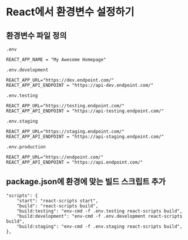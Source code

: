 # React에서 환경변수 설정하기

## 환경변수 파일 정의

`.env`

```
REACT_APP_NAME = "My Awesome Homepage"
```

`.env.development`

```
REACT_APP_URL="https://dev.endpoint.com/"
REACT_APP_API_ENDPOINT = "https://api-dev.endpoint.com/"
```

`.env.testing`

```
REACT_APP_URL="https://testing.endpoint.com/"
REACT_APP_API_ENDPOINT = "https://api-testing.endpoint.com/"
```

`.env.staging`

```
REACT_APP_URL="https://staging.endpoint.com/"
REACT_APP_API_ENDPOINT = "https://api-staging.endpoint.com/"
```

`.env.production`

```
REACT_APP_URL="https://endpoint.com/"
REACT_APP_API_ENDPOINT = "https://api.endpoint.com/"
```

## package.json에 환경에 맞는 빌드 스크립트 추가

```
"scripts": {
    "start": "react-scripts start",
    "build": "react-scripts build",
    "build:testing": "env-cmd -f .env.testing react-scripts build",
    "build:development": "env-cmd -f .env.development react-scripts build",
    "build:staging": "env-cmd -f .env.staging react-scripts build",
},
```
